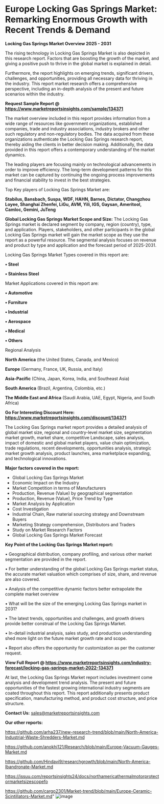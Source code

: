 # Europe Locking Gas Springs Market: Remarking Enormous Growth with Recent Trends & Demand

<Strong> Locking Gas Springs Market Overview 2025 - 2031</strong>

The rising technology in Locking Gas Springs Market is also depicted in this research report. Factors that are boosting the growth of the market, and giving a positive push to thrive in the global market is explained in detail.

Furthermore, the report highlights on emerging trends, significant drivers, challenges, and opportunities, providing all necessary data for thriving in the industry. This report market research offers a comprehensive perspective, including an in-depth analysis of the present and future scenarios within the industry.

<strong>Request Sample Report @ <a href=https://www.marketreportsinsights.com/sample/134371>https://www.marketreportsinsights.com/sample/134371</a></strong>

The market overview included in this report provides information from a wide range of resources like government organizations, established companies, trade and industry associations, industry brokers and other such regulatory and non-regulatory bodies. The data acquired from these organizations authenticate the Locking Gas Springs research report, thereby aiding the clients in better decision making. Additionally, the data provided in this report offers a contemporary understanding of the market dynamics.

The leading players are focusing mainly on technological advancements in order to improve efficiency. The long-term development patterns for this market can be captured by continuing the ongoing process improvements and financial stability to invest in the best strategies.

Top Key players of Locking Gas Springs Market are:

<strong>Stabilus, Bansbach, Suspa, WDF, HAHN, Barnes, Dictator, Changzhou Loyee, Shanghai Zhenfei, LiGu, AVM, Yili, IGS, Gaysan, Ameritool, Camloc, Gemini, JuTeng</strong>

<strong><b>Global Locking Gas Springs Market Scope and Size:</b></strong>
The Locking Gas Springs market is declared segment by company, region (country), type, and application. Players, stakeholders, and other participants in the global Locking Gas Springs market will gain the market scope as they use the report as a powerful resource. The segmental analysis focuses on revenue and product by type and application and the forecast period of 2025-2031.

Locking Gas Springs Market Types covered in this report are:

<strong>• Steel

• Stainless Steel</strong>

Market Applications covered in this report are:

<strong>• Automotive

• Furniture

• Industrial

• Aerospace

• Medical

• Others</strong> 

Regional Analysis

<strong>North America</strong> (the United States, Canada, and Mexico)

<strong>Europe</strong> (Germany, France, UK, Russia, and Italy)

<strong>Asia-Pacific</strong> (China, Japan, Korea, India, and Southeast Asia)

<strong>South America</strong> (Brazil, Argentina, Colombia, etc.)

<strong>The Middle East and Africa</strong> (Saudi Arabia, UAE, Egypt, Nigeria, and South Africa)

<strong>Go For Interesting Discount Here: <a href=https://www.marketreportsinsights.com/discount/134371>https://www.marketreportsinsights.com/discount/134371</a></strong>

The Locking Gas Springs market report provides a detailed analysis of global market size, regional and country-level market size, segmentation market growth, market share, competitive Landscape, sales analysis, impact of domestic and global market players, value chain optimization, trade regulations, recent developments, opportunities analysis, strategic market growth analysis, product launches, area marketplace expanding, and technological innovations.

<strong><b>Major factors covered in the report:</b></strong>
<ul>
  <li>Global Locking Gas Springs Market </li>
  <li>Economic Impact on the Industry</li>
  <li>Market Competition in terms of Manufacturers</li>
  <li>Production, Revenue (Value) by geographical segmentation</li>
  <li>Production, Revenue (Value), Price Trend by Type</li>
  <li>Market Analysis by Application</li>
  <li>Cost Investigation</li>
  <li>Industrial Chain, Raw material sourcing strategy and Downstream Buyers</li>
  <li>Marketing Strategy comprehension, Distributors and Traders</li>
  <li>Study on Market Research Factors</li>
  <li>Global Locking Gas Springs Market Forecast</li>
</ul>

<strong><b>Key Point of the Locking Gas Springs Market report:</b></strong>

• Geographical distribution, company profiling, and various other market segmentation are provided in the report.

• For better understanding of the global Locking Gas Springs market status, the accurate market valuation which comprises of size, share, and revenue are also covered.

• Analysis of the competitive dynamic factors better extrapolate the complete market overview

• What will be the size of the emerging Locking Gas Springs market in 2031?

• The latest trends, opportunities and challenges, and growth drivers provide better construal of the Locking Gas Springs Market.

• In-detail industrial analysis, sales study, and production understanding shed more light on the future market growth rate and scope.

• Report also offers the opportunity for customization as per the customer request.

<strong><b>View Full Report @ <a href=https://www.marketreportsinsights.com/industry-forecast/locking-gas-springs-market-2022-134371>https://www.marketreportsinsights.com/industry-forecast/locking-gas-springs-market-2022-134371</a></b></strong>


At last, the Locking Gas Springs Market report includes investment come analysis and development trend analysis. The present and future opportunities of the fastest growing international industry segments are coated throughout this report. This report additionally presents product specification, manufacturing method, and product cost structure, and price structure.

<strong>Contact Us:</strong>
sales@marketreportsinsights.com

<strong>Our other reports:</strong>

<a href=https://github.com/arha237/new-research-trend/blob/main/North-America-Industrial-Waste-Shredders-Market.md>https://github.com/arha237/new-research-trend/blob/main/North-America-Industrial-Waste-Shredders-Market.md</a>

<a href=https://github.com/anokhi121/Research/blob/main/Europe-Vacuum-Gauges-Market.md>https://github.com/anokhi121/Research/blob/main/Europe-Vacuum-Gauges-Market.md</a>

<a href=https://github.com/Hindavi9/researchgrowth/blob/main/North-America-Ibandronate-Market.md>https://github.com/Hindavi9/researchgrowth/blob/main/North-America-Ibandronate-Market.md</a>

<a href=https://issuu.com/reportsinsights24/docs/northamericathermalmotorprotectormarketsizescopefo>https://issuu.com/reportsinsights24/docs/northamericathermalmotorprotectormarketsizescopefo</a>

<a href=https://github.com/cargo2301/Market-trend/blob/main/Europe-Ceramic-Scintillators-Market.md>https://github.com/cargo2301/Market-trend/blob/main/Europe-Ceramic-Scintillators-Market.md</a>"
![image](https://github.com/user-attachments/assets/9d7801be-d1b5-4b6b-ae93-283a84b25de2)
